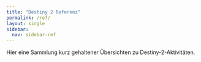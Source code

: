 ```yaml
---
title: "Destiny 2 Referenz"
permalink: /ref/
layout: single
sidebar:
  nav: sidebar-ref
---
```


Hier eine Sammlung kurz gehaltener Übersichten zu Destiny-2-Aktivitäten.